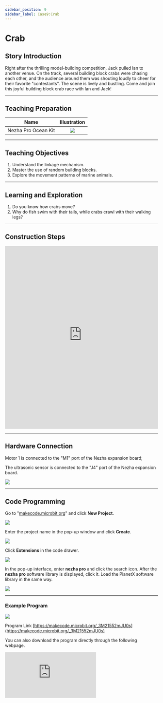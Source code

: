 ```yaml
---
sidebar_position: 9
sidebar_label: Case9:Crab
---
```


# Crab
## Story Introduction
Right after the thrilling model-building competition, Jack pulled Ian to another venue. On the track, several building block crabs were chasing each other, and the audience around them was shouting loudly to cheer for their favorite "contestants". The scene is lively and bustling. Come and join this joyful building block crab race with Ian and Jack!

---

## Teaching Preparation

| Name | Illustration |
| :----------: | :--------------------------: |
| Nezha Pro Ocean Kit | ![](https://wiki-media-ef.oss-cn-hongkong.aliyuncs.com/docs/microbit/building-blocks/nezha-pro-ocean-kit/nezha-pro-ocean-kit-products-introduction-002.png.png) |

---
## Teaching Objectives

1. Understand the linkage mechanism.
2. Master the use of random building blocks.
3. Explore the movement patterns of marine animals.

---
## Learning and Exploration

1. Do you know how crabs move?
2. Why do fish swim with their tails, while crabs crawl with their walking legs?

---
## Construction Steps

<embed src="https://wiki-media-ef.oss-cn-hongkong.aliyuncs.com/docs/microbit/building-blocks/nezha-pro-ocean-kit/setup-diagram/case09/nezha-pro-ocean-kit-step-09-1.png.pdf" type="application/pdf" width="100%" height="600px" />

---
## Hardware Connection

Motor 1 is connected to the "M1" port of the Nezha expansion board;

The ultrasonic sensor is connected to the "J4" port of the Nezha expansion board.

![](https://wiki-media-ef.oss-cn-hongkong.aliyuncs.com/docs/microbit/building-blocks/nezha-pro-ocean-kit/setup-diagram/case09/nezha-pro-ocean-kit-step-09-2.png.png)

---
## Code Programming

Go to "[makecode.microbit.org](https://makecode.microbit.org)" and click **New Project**.

![](https://wiki-media-ef.oss-cn-hongkong.aliyuncs.com/docs/microbit/building-blocks/microbit-space-science-kit/images/microbit-space-science-kit-case01-07.png)

Enter the project name in the pop-up window and click **Create**.

![](https://wiki-media-ef.oss-cn-hongkong.aliyuncs.com/docs/microbit/building-blocks/microbit-space-science-kit/images/microbit-space-science-kit-case01-11.png)

Click **Extensions** in the code drawer.

![](https://wiki-media-ef.oss-cn-hongkong.aliyuncs.com/docs/microbit/building-blocks/microbit-space-science-kit/images/microbit-space-science-kit-case01-09.png)

In the pop-up interface, enter **nezha pro** and click the search icon. After the **nezha pro** software library is displayed, click it. Load the PlanetX software library in the same way.

![](https://wiki-media-ef.oss-cn-hongkong.aliyuncs.com/docs/microbit/building-blocks/microbit-space-science-kit/images/microbit-space-science-kit-case01-10.png)

---
### Example Program

![](https://wiki-media-ef.oss-cn-hongkong.aliyuncs.com/docs/microbit/building-blocks/nezha-pro-ocean-kit/setup-diagram/nezha-pro-ocean-kit-09.png)

Program Link
[https://makecode.microbit.org/_3M21552mJU0s](https://makecode.microbit.org/_3M21552mJU0s)

You can also download the program directly through the following webpage.

<div
    style={{
        position: 'relative',
        paddingBottom: '60%',
        overflow: 'hidden',
    }}
>
    <iframe
        src="https://makecode.microbit.org/_3M21552mJU0s"
        frameborder="0"
        sandbox="allow-popups allow-forms allow-scripts allow-same-origin"
        style={{
            position: 'absolute',
            width: '100%',
            height: '100%',
        }}
    />
</div>

---
### Download Program

Use a USB cable to connect the PC and micro:bit V2.

![](https://wiki-media-ef.oss-cn-hongkong.aliyuncs.com/docs/microbit/building-blocks/microbit-space-science-kit/images/microbit-space-science-kit-manual03.gif)

After successful connection, a drive named MICROBIT will be recognized on the computer.

![](https://wiki-media-ef.oss-cn-hongkong.aliyuncs.com/docs/microbit/building-blocks/microbit-space-science-kit/images/microbit-space-science-kit-manual06.png)

Click![](https://wiki-media-ef.oss-cn-hongkong.aliyuncs.com/docs/microbit/building-blocks/microbit-space-science-kit/images/microbit-space-science-kit-manual07.png)in the lower left corner and select **Connect Device**.

![](https://wiki-media-ef.oss-cn-hongkong.aliyuncs.com/docs/microbit/building-blocks/microbit-space-science-kit/images/microbit-space-science-kit-manual11.png)

Click![](https://wiki-media-ef.oss-cn-hongkong.aliyuncs.com/docs/microbit/building-blocks/microbit-space-science-kit/images/microbit-space-science-kit-manual08.png).

![](https://wiki-media-ef.oss-cn-hongkong.aliyuncs.com/docs/microbit/building-blocks/microbit-space-science-kit/images/microbit-space-science-kit-manual12.png)

Click![](https://wiki-media-ef.oss-cn-hongkong.aliyuncs.com/docs/microbit/building-blocks/microbit-space-science-kit/images/microbit-space-science-kit-manual09.png).

![](https://wiki-media-ef.oss-cn-hongkong.aliyuncs.com/docs/microbit/building-blocks/microbit-space-science-kit/images/microbit-space-science-kit-manual13.png)

In the pop-up window, select **BBC micro:bit CMSIS-DAP**, then select **Connect**. At this point, our micro:bit has been successfully connected.

![](https://wiki-media-ef.oss-cn-hongkong.aliyuncs.com/docs/microbit/building-blocks/microbit-space-science-kit/images/microbit-space-science-kit-manual14.png)

Click **Download Program**

![](https://wiki-media-ef.oss-cn-hongkong.aliyuncs.com/docs/microbit/building-blocks/microbit-space-science-kit/images/microbit-space-science-kit-manual10.png)

---
## Case Demonstration

When the ultrasonic sensor detects an object at a distance > 2cm and < 10cm, the crab moves randomly left or right.

**Picture**

---
## Extended Knowledge

### Crab

Crabs are the general term for Brachyura, Decapoda, Malacostraca. The following is a detailed introduction from the aspects of their species distribution, morphological characteristics, living habits, and main values:

### 1. Species and Distribution

Global species: There are about 4700 species of crabs worldwide.

### 2. Habitat Environment:

**Marine**: Most crabs live in the sea, with the most species in tropical shallow seas. For example, Raninidae and Calappidae mainly live along the coast; Grapsidae and Ocypodidae live in the vast intertidal zone; some, such as Planes and Varuna, can attach to wood or other floating objects; many crabs cohabit with other animals, such as Pinnotheres often hide in the mantle cavity of some mollusks.

**Freshwater**: Some crabs grow and reproduce entirely in freshwater, such as Eriocheir sinensis, which is distributed in rivers, lakes, and streams. Potamidae are mainly distributed in tropical regions, extending to subtropical and temperate marginal areas, mostly under mountain stream stones or in aquatic plants and sediment along the stream banks.

**Brackish water**: Such as Scylla serrata, which prefers to live in the shallow sea near the estuary where sea and fresh water meet and in the sediment at the estuary.

### 3. Morphological Characteristics
**Body structure**: The body of a crab is divided into cephalothorax and abdomen. The dorsal surface of the cephalothorax is covered by a carapace, whose shape varies by species. The center of the forehead has the 1st and 2nd pairs of antennae, with stalked compound eyes on the outside. The mouthparts include 1 pair of mandibles, 2 pairs of maxillae, and 3 pairs of maxillipeds. There are 5 pairs of thoracic legs on both sides of the carapace. The abdomen is degenerated, flat, and folded on the ventral surface of the cephalothorax.

**Appendage characteristics**: The abdomen of males is narrow and long, mostly triangular, with only the first two pairs of appendages transformed into copulatory organs; the abdomen of females is broad, with 1 pair of biramous appendages on each of the 2nd to 5th segments, densely covered with setae for holding eggs. The first pair of chelae are both tools for burrowing and weapons for defense and attack. The remaining four pairs are walking legs for crawling, each composed of seven segments, with joints that can only move up and down.

### 4. Living Habits
**Foraging behavior**: Most crabs are omnivorous, only a part are carnivorous, and a small part are herbivorous or detritivorous. Carnivorous crabs use various methods to capture prey, such as ambushing, sneak attacks, or concentrated chasing; herbivorous crabs mainly include algae-eating and vascular plant-eating types.

**Self-protection**: Crabs have various self-protection functions. The large chelae can be used for self-defense and fighting, the hard spines on the carapace make it difficult for predators to approach, and some crabs are good at camouflage. In addition, crabs often have autotomy and regeneration phenomena when in danger, and autotomy of large chelae and 4 pairs of walking legs is common.

**Activity characteristics**: Most crabs crawl and run using 4 pairs of walking legs, usually obliquely or straight, and some crabs move with fewer pairs of walking legs. Some crabs move very fast, such as Ocypode, which can run on the beach at a speed of 1-1.6 meters per second. Crabs that are good at swimming, such as Portunus, use paddle-shaped walking legs to paddle forward or backward.

**Attack and defense**: Aggressive interactions between crabs usually go through a series of steps or stages. Aggressive behavior generally occurs between male crabs, usually starting with the display of lateral chelae, followed by pushing and pulling movements through the alternate extension and contraction of each other's forelegs, and finally contracting the chela muscles to exert force to determine the winner.

### 5. Main Values

**Edible value**: Crab meat is delicious and nutritious, rich in protein, trace elements, and vitamins. Common edible crabs include Portunus trituberculatus, Portunus pelagicus, Scylla serrata, and Eriocheir sinensis.

**Medicinal value**: Crabs are cold in nature, salty in taste, enter the liver and stomach meridians, and have the effects of clearing heat and detoxifying, replenishing bone marrow, nourishing tendons and activating blood circulation, and dredging meridians. They have a certain dietary therapeutic effect on diseases such as blood stasis, injuries, jaundice, low back and leg pain, and rheumatoid arthritis.

**Economic value**: Crab farming and fishing are important economic industries in many regions, bringing considerable income to the local area and driving the development of related industries such as processing, transportation, and sales.

**Ecological value**: Crabs play an important role in the ecosystem. They are a food source for many aquatic organisms, and at the same time, they affect the material cycle and energy flow of the aquatic ecosystem through activities such as feeding and digging.
